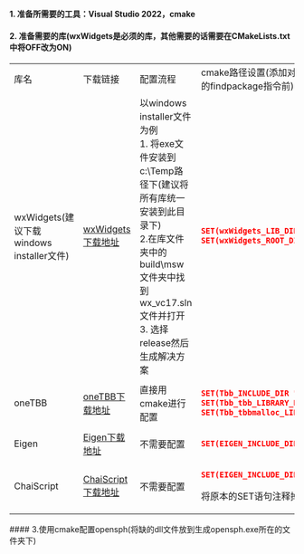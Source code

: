 #### 1. 准备所需要的工具：Visual Studio 2022，cmake
#### 2. 准备需要的库(wxWidgets是必须的库，其他需要的话需要在CMakeLists.txt中将OFF改为ON)
<table>
<tr>
<td>库名</td><td>下载链接</td><td>配置流程</td><td>cmake路径设置(添加对应语句在opensph源文件CMakeLists.txt中对应库的findpackage指令前)</td>
</td>

<tr>
<td>wxWidgets(建议下载windows installer文件)</td><td><a href="https://www.wxwidgets.org/downloads/">wxWidgets下载地址</a></td><td>以windows installer文件为例<br>1. 将exe文件安装到c:\Temp路径下(建议将所有库统一安装到此目录下)<br>2.在库文件夹中的build\msw文件夹中找到wx_vc17.sln文件并打开<br>3. 选择release然后生成解决方案</td><td>

```json
SET(wxWidgets_LIB_DIR "C:/Temp/wxWidgets-3.2.2.1/lib/vc_x64_lib")
SET(wxWidgets_ROOT_DIR "C:/Temp/wxWidgets-3.2.2.1")
```
</td>
</tr>

<tr>
<td>oneTBB</td><td><a href="https://github.com/oneapi-src/oneTBB">oneTBB下载地址</td><td>直接用cmake进行配置</td><td>

```json
SET(Tbb_INCLUDE_DIR "include文件夹的地址")
SET(Tbb_tbb_LIBRARY_RELEASE "tbb12.lib文件的地址")
SET(Tbb_tbbmalloc_LIBRARY_RELEASE "tbbmalloc.lib文件的地址")
```
</td>
</tr>

<tr>
<td>Eigen</td><td><a href="https://gitlab.com/libeigen/eigen/-/releases/3.4.0">Eigen下载地址</td><td>不需要配置</td><td>

```json
SET(EIGEN_INCLUDE_DIR "库的文件夹地址")
```
</td>
</tr>

<tr>
<td>ChaiScript</td><td><a href="https://github.com/ChaiScript/ChaiScript/releases">ChaiScript下载地址</td><td>不需要配置</td><td>

```json
SET(EIGEN_INCLUDE_DIR "include文件夹的地址")
```
将原本的SET语句注释掉
</td>
</tr>
</table>
#### 3.使用cmake配置opensph(将缺的dll文件放到生成opensph.exe所在的文件夹下)
